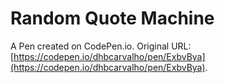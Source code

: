 # Random Quote Machine

A Pen created on CodePen.io. Original URL: [https://codepen.io/dhbcarvalho/pen/ExbvBya](https://codepen.io/dhbcarvalho/pen/ExbvBya).


